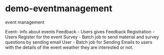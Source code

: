 # demo-eventmanagement
event management

Event-  info about events
Feedback - Users gives Feedback
Registration - Users Register for the event
Survey - Batch job to send material and survey questions by sending email
User - Batch job for Sending Emails to users with the details of the event weather they are interested or not.
